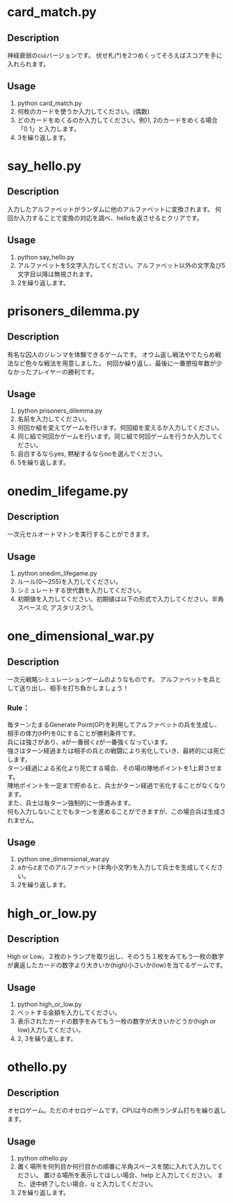 # card_match.py

## Description
神経衰弱のcuiバージョンです。
伏せ札(\*)を2つめくってそろえばスコアを手に入れられます。

## Usage
1. python card_match.py
2. 何枚のカードを使うか入力してください。(偶数)
3. どのカードをめくるのか入力してください。例)1, 2のカードをめくる場合「0 1」と入力します。
4. 3を繰り返します。


# say_hello.py

## Description
入力したアルファベットがランダムに他のアルファベットに変換されます。
何回か入力することで変換の対応を調べ、helloを返させるとクリアです。

## Usage
1. python say_hello.py
2. アルファベットを5文字入力してください。アルファベット以外の文字及び5文字目以降は無視されます。
3. 2を繰り返します。


# prisoners_dilemma.py

## Description
有名な囚人のジレンマを体験できるゲームです。
オウム返し戦法やでたらめ戦法など色々な戦法を用意しました。
何回か繰り返し、最後に一番懲役年数が少なかったプレイヤーの勝利です。

## Usage
1. python prisoners_dilemma.py
2. 名前を入力してください。
3. 何回か組を変えてゲームを行います。何回組を変えるか入力してください。
4. 同じ組で何回かゲームを行います。同じ組で何回ゲームを行うか入力してください。
5. 自白するならyes, 黙秘するならnoを選んでください。
6. 5を繰り返します。


# onedim_lifegame.py

## Description
一次元セルオートマトンを実行することができます。

## Usage
1. python onedim_lifegame.py
2. ルール(0～255)を入力してください。
3. シミュレートする世代数を入力してください。
4. 初期値を入力してください。初期値は以下の形式で入力してください。半角スペース:0, アスタリスク:1。


# one_dimensional_war.py

## Description
一次元戦略シミュレーションゲームのようなものです。
アルファベットを兵として送り出し、相手を打ち負かしましょう！
### Rule：
毎ターンたまるGenerate Point(GP)を利用してアルファベットの兵を生成し、相手の体力(HP)を0にすることが勝利条件です。  
兵には強さがあり、aが一番弱くzが一番強くなっています。  
強さはターン経過または相手の兵との戦闘により劣化していき、最終的には死亡します。  
ターン経過による劣化より死亡する場合、その場の陣地ポイントを1上昇させます。  
陣地ポイントを一定まで貯めると、兵士がターン経過で劣化することがなくなります。  
また、兵士は毎ターン強制的に一歩進みます。  
何も入力しないことでもターンを進めることができますが、この場合兵は生成されません。  

## Usage
1. python one_dimensional_war.py
2. aからzまでのアルファベット(半角小文字)を入力して兵士を生成してください。
3. 2を繰り返します。


# high_or_low.py

## Description
High or Low。２枚のトランプを取り出し、そのうち１枚をみてもう一枚の数字が裏返したカードの数字より大きいか(high)小さいか(low)を当てるゲームです。

## Usage
1. python high_or_low.py
2. ベットする金額を入力してください。
3. 表示されたカードの数字をみてもう一枚の数字が大きいかどうか(high or low)入力してください。
4. 2, 3を繰り返します。


# othello.py

## Description
オセロゲーム。ただのオセロゲームです。CPUは今の所ランダム打ちを繰り返します。

## Usage
1. python othello.py
2. 置く場所を何列目か何行目かの順番に半角スペースを間に入れて入力してください。
置ける場所を表示してほしい場合、help と入力してください。
また、途中終了したい場合、q と入力してください。
3. 2を繰り返します。
